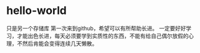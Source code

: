 # hello-world
只是另一个存储库
第一次来到github，希望可以有所帮助长进。
一定要好好学习，才能出色长进，每天必须要学到实质性的东西，不能有给自己偶尔放假的心理，不然后肯能会变得连续几天懒散。
